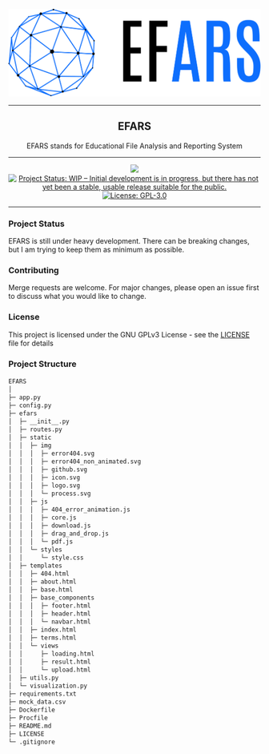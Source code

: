 <p align="center"><img width="800" src="./efars/static/img/logo.svg" alt="EFARS Logo"></p>

---

<h2 align='center'>EFARS</h2>
<p align='center'>EFARS stands for Educational File Analysis and Reporting System</p>

---
<p align='center'>

  <img src="https://img.shields.io/badge/Python-3.9-blue.svg">
  <a href="https://www.repostatus.org/#wip" target="_blank"><img src="https://www.repostatus.org/badges/latest/wip.svg" alt="Project Status: WIP – Initial development is in progress, but there has not yet been a stable, usable release suitable for the public."></a>
  <a href="https://www.gnu.org/licenses/gpl-3.0" target="_blank"><img src="https://img.shields.io/github/license/TheNavyInfantry/EFARS" alt="License: GPL-3.0"></a>

</p>

---

[//]: # (<p align='center'>EFARS aims to analyze the training data with data visualization and machine learning and present an analyzed data-oriented report to the user.</p>)


### Project Status
EFARS is still under heavy development. There can be breaking changes, but I am trying to keep them as minimum as possible.

### Contributing
Merge requests are welcome. For major changes, please open an issue first to discuss what you would like to change.

### License
This project is licensed under the GNU GPLv3 License - see the [LICENSE](LICENSE) file for details

### Project Structure
```
EFARS
│
├─ app.py
├─ config.py
├─ efars
│  ├─ __init__.py
│  ├─ routes.py
│  ├─ static
│  │  ├─ img
│  │  │  ├─ error404.svg
│  │  │  ├─ error404_non_animated.svg
│  │  │  ├─ github.svg
│  │  │  ├─ icon.svg
│  │  │  ├─ logo.svg
│  │  │  └─ process.svg
│  │  ├─ js
│  │  │  ├─ 404_error_animation.js
│  │  │  ├─ core.js
│  │  │  ├─ download.js
│  │  │  ├─ drag_and_drop.js
│  │  │  └─ pdf.js
│  │  └─ styles
│  │     └─ style.css
│  ├─ templates
│  │  ├─ 404.html
│  │  ├─ about.html
│  │  ├─ base.html
│  │  ├─ base_components
│  │  │  ├─ footer.html
│  │  │  ├─ header.html
│  │  │  └─ navbar.html
│  │  ├─ index.html
│  │  ├─ terms.html
│  │  └─ views
│  │     ├─ loading.html
│  │     ├─ result.html
│  │     └─ upload.html
│  ├─ utils.py
│  └─ visualization.py
├─ requirements.txt
├─ mock_data.csv
├─ Dockerfile
├─ Procfile
├─ README.md
├─ LICENSE
└─ .gitignore



```